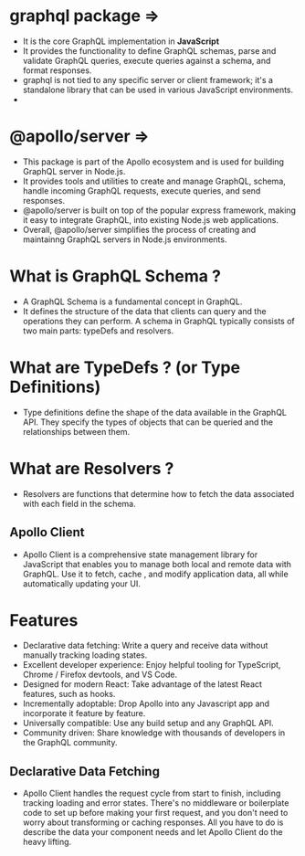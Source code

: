 # graphql package =>

- It is the core GraphQL implementation in **JavaScript**
- It provides the functionality to define GraphQL schemas, parse and validate GraphQL queries, execute queries against a schema, and format responses.
- graphql is not tied to any specific server or client framework; it's a standalone library that can be used in various JavaScript environments.
-

# @apollo/server =>

- This package is part of the Apollo ecosystem and is used for building GraphQL server in Node.js.
- It provides tools and utilities to create and manage GraphQL, schema, handle incoming GraphQL requests, execute queries, and send responses.
- @apollo/server is built on top of the popular express framework, making it easy to integrate GraphQL, into existing Node.js web applications.
- Overall, @apollo/server simplifies the process of creating and maintainng GraphQL servers in Node.js environments.

# What is GraphQL Schema ?

- A GraphQL Schema is a fundamental concept in GraphQL.
- It defines the structure of the data that clients can query and the operations they can perform. A schema in GraphQL typically consists of two main parts: typeDefs and resolvers.

# What are TypeDefs ? (or Type Definitions)

- Type definitions define the shape of the data available in the GraphQL API. They specify the types of objects that can be queried and the relationships between them.

# What are Resolvers ?

- Resolvers are functions that determine how to fetch the data associated with each field in the schema.

## Apollo Client

- Apollo Client is a comprehensive state management library for JavaScript that enables you to manage both local and remote data with GraphQL. Use it to fetch, cache , and modify application data, all while automatically updating your UI.

# Features

- Declarative data fetching: Write a query and receive data without manually tracking loading states.
- Excellent developer experience: Enjoy helpful tooling for TypeScript, Chrome / Firefox devtools, and VS Code.
- Designed for modern React: Take advantage of the latest React features, such as hooks.
- Incrementally adoptable: Drop Apollo into any Javascript app and incorporate it feature by feature.
- Universally compatible: Use any build setup and any GraphQL API.
- Community driven: Share knowledge with thousands of developers in the GraphQL community.

## Declarative Data Fetching

- Apollo Client handles the request cycle from start to finish, including tracking loading and error states. There's no middleware or boilerplate code to set up before making your first request, and you don't need to worry about transforming or caching responses. All you have to do is describe the data your component needs and let Apollo Client do the heavy lifting.
